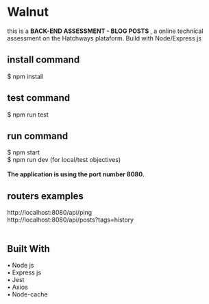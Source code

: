 # Walnut
 <p>this is a <strong>BACK-END ASSESSMENT - BLOG POSTS
</strong>, a online technical assessment on the Hatchways plataform. Build with Node/Express js</p>

<h2>install command</h2>
<span>$ npm install</span>
<br>
<h2>test command</h2>
<span>$ npm run test</span>
<br>
<h2>run command</h2>
<span>$ npm start</span>
<br>
<span>$ npm run dev (for local/test objectives)</span><br><br>
<strong>The application is using the port number 8080.</strong>
<h2>routers examples</h2>
<span>http://localhost:8080/api/ping</span>
<br><span>http://localhost:8080/api/posts?tags=history</span>
<br>
<br>
<h2>Built With</h2>
<span>• Node js</span><br>
<span>• Express js</span><br>
<span>• Jest</span><br>
<span>• Axios</span><br>
<span>• Node-cache</span><br><br>